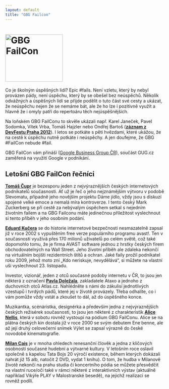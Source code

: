 ```yaml
---
layout: default
title: "GBG Failcon"
---
```


<h1><img src="/imgs/gbg-failcon.png" width="182" height="150" alt="GBG FailCon" /></h1>

Co je školným úspěšných lidí? Epic #fails. Není vzletu, který by nebyl provázen pády, není úspěchu, který by se obešel bez neúspěchů. Několik odvážných a úspěšných lidí se přijde podělit o tuto část své cesty a ukázat, že neúspěchu nejen že se nemáme bát, ale že ho lze i pozitivně využít a hlavně že i omyly patří do repertoáru těch nejúspěšnějších. 

Na loňském GBG FailConu to skvěle ukázali např. Karel Janeček, Pavel Sodomka, Vítek Vrba, Tomáš Hajzler nebo Ondřej Bartoš ([**záznam z DevFestu Praha 2012**](http://www.youtube.com/watch?v=M84m1wV8OaQ)). I letos se potkáte s pěti hvězdami, které ukážou, že na cestě k úspěchu nutně potkáte i neúspěchy. A jen doufejme, že GBG #FailCon nebude #fail.

GBG FailCon vám přináší ([Google Business Group ČR](http://www.gug.cz/cs/gbg/skupiny/prague)), součást GUG.cz zaměřená na využití Google v podnikání.

Letošní GBG FailCon řečníci
---------------------------

[**Tomáš Čupr**](/program/tomas-cupr.html) je bezesporu jeden z nejvýraznějších českých internetových podnikatelů současnosti. Ať už je řeč o jeho nejznámějším výtvoru v podobě Slevomatu, případně jeho novějším projektu Dáme jídlo, vždy jsou s diskuzí spojené velké emoce a nemalá míra kontroverze. I tento český Mark Zuckerberg se při cestě za nebývalým úspěchem setkal s nejedním životním failem a na GBG Failconu máte jedinečnou příležitost vyslechnout si tento příběh v jeho osobním podání.

[**Eduard Kučera**](/program/eduard-kucera.html) se do historie internetové bezpečnosti nesmazatelně zapsal již v roce 2002 s vypuštěním free verze populárního programu avast!. Ten v současnosti využívá přes 170 milionů uživatelů po celém světě, což také dopomohlo tomu, že je firma AVAST software jednou z hrstky českých firem obchodovatelných na Wall Street. Jeho životní příběh ale zdaleka nekončí na virtuálním bojišti rezidentních štítů a ochran. Jaké faily prožil podnikatel roku 2009, jehož moto zní „Kdo neriskuje, nevydělává“, si můžete na vlastní uši vyslechnout 23. listopadu.

Investor, vizionář, jeden z otců současné podoby internetu v ČR, to jsou jen některá z označení [**Pavla Doležala**](/program/pavel-dolezal.html), zakladatele Ataxo a jednoho z duchovních otců Atlas.cz. Nahlédněte s námi do zákulisí jednotlivých vzestupů i tvrdých pádů, které jej v životě provázely. Třeba odhalíte, co i vám pomůže vždy vstát a zkoušet to dál, až do úspěšného konce.

Muzikantka, scénáristka, designérka a především jedna z nejvýraznějších českých režisérek současnosti, to jsou jen některé z charakteristik [**Alice Nellis**](/program/alice-nellis.html), která v sobotu rovněž vystoupí na pódium GBG FailConu. Alice se na plátna českých kin dostala již v roce 2000 se svým debutem Ene benne, ale až její druhý celovečerní snímek Výlet se zapsal výrazně do české novodobé kinematografie.

[**Milan Cais**](/program/milan-cais.html) je v mnoha ohledech renesanční člověk a jedna z klíčových osobností současné hudební a výtvarné kultury. V letošním roce oslavil společně s kapelou Tata Bojs 20 výročí existence, během kterých dokázali nahrát již 15 alb, natočit 2 DVD, vydat 1 knihu). O tom, že hudba v Milanově životě nekončí na prahu studia či koncertního pódia se můžete přesvědčit na vlastní ruce/oči také v rámci některé z interaktivních výstav (aktuálně například Vikýře PLAY v Malostranské besedě), na jejichž realizaci se rovněž podílí.

